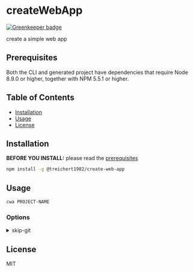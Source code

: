 # createWebApp

[![Greenkeeper badge](https://badges.greenkeeper.io/timoreichert/createWebApp.svg)](https://greenkeeper.io/)

create a simple web app

## Prerequisites

Both the CLI and generated project have dependencies that require Node 8.9.0 or higher, together
with NPM 5.5.1 or higher.

## Table of Contents

* [Installation](#installation)
* [Usage](#usage)
* [License](#license)

## Installation

**BEFORE YOU INSTALL:** please read the [prerequisites](#prerequisites)

```bash
npm install -g @treichert1982/create-web-app
```

## Usage

```bash
cwa PROJECT-NAME
```

### Options

<details>
  <summary>skip-git</summary>
  <p>
    <code>--skip-git</code> <em>default value: false</em>
  </p>
  <p>
    Do not create a git repository for the project.
  </p>
</details>

## License

MIT
